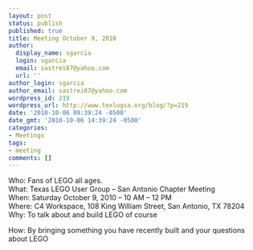 ```yaml
---
layout: post
status: publish
published: true
title: Meeting October 9, 2010
author:
  display_name: sgarcia
  login: sgarcia
  email: sastrei87@yahoo.com
  url: ''
author_login: sgarcia
author_email: sastrei87@yahoo.com
wordpress_id: 219
wordpress_url: http://www.texlugsa.org/blog/?p=219
date: '2010-10-06 09:39:24 -0500'
date_gmt: '2010-10-06 14:39:24 -0500'
categories:
- Meetings
tags:
- meeting
comments: []
---
```

<p>Who: Fans of LEGO all ages.<br />
What: Texas LEGO User Group &ndash; San Antonio Chapter Meeting<br />
When: Saturday October 9, 2010 &ndash; 10 AM &ndash; 12 PM<br />
Where: C4 Workspace, 108 King William Street, San Antonio, TX 78204<br />
Why: To talk about and build LEGO of course</p>
<p>How: By bringing something you have recently built and your questions about LEGO</p>
